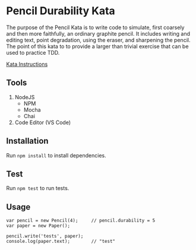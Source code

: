 # Pencil Durability Kata
The purpose of the Pencil Kata is to write code to simulate, first coarsely and then more faithfully, an ordinary graphite pencil. It includes writing and editing text, point degradation, using the eraser, and sharpening the pencil. The point of this kata to to provide a larger than trivial exercise that can be used to practice TDD. 

[Kata Instructions](https://github.com/PillarTechnology/kata-pencil-durability)

## Tools
1. NodeJS
	* NPM
	* Mocha
	* Chai
2. Code Editor (VS Code)


## Installation
Run `npm install` to install dependencies.

## Test
Run `npm test` to run tests.

## Usage 
```
var pencil = new Pencil(4);     // pencil.durability = 5
var paper = new Paper();

pencil.write('tests', paper);
console.log(paper.text);        // "test"
